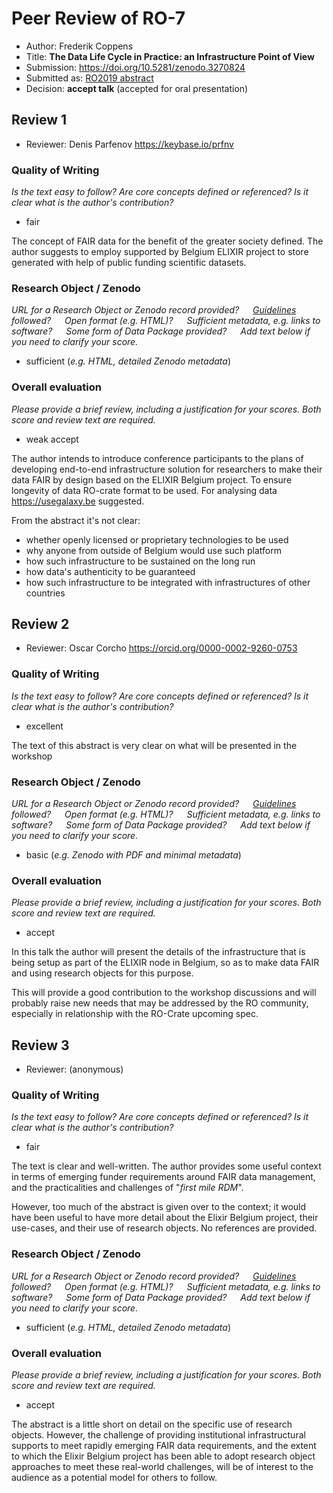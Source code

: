 # Peer Review of RO-7

* Author: Frederik Coppens
* Title: **The Data Life Cycle in Practice: an Infrastructure Point of View**
* Submission: <https://doi.org/10.5281/zenodo.3270824>
* Submitted as: [RO2019 abstract](https://researchobject.github.io/ro2019/cfp)
* Decision:	**accept talk** (accepted for oral presentation)


## Review 1

* Reviewer: Denis Parfenov <https://keybase.io/prfnv>

### Quality of Writing
_Is the text easy to follow? Are core concepts defined or referenced? 
Is it clear what is the author's contribution?_

* fair

The concept of FAIR data for the benefit of the greater society defined. The author suggests to employ supported by Belgium ELIXIR project to store generated with help of public funding scientific datasets.

### Research Object / Zenodo

_URL for a Research Object or Zenodo record provided?
   [Guidelines](http://researchobject.org/ro2019/submitting) followed?
   Open format (e.g. HTML)?
   Sufficient metadata, e.g. links to software?
   Some form of Data Package provided?
   Add text below if you need to clarify your score._

* sufficient (_e.g. HTML, detailed Zenodo metadata_)

### Overall evaluation
_Please provide a brief review, including a justification for your scores. 
Both score and  review text are required._


* weak accept

The author intends to introduce conference participants to the plans of developing end-to-end infrastructure solution for researchers to make their data FAIR by design based on the ELIXIR Belgium project. To ensure longevity of data RO-crate format to be used. For analysing data https://usegalaxy.be suggested.

From the abstract it's not clear:
* whether openly licensed or proprietary technologies to be used
* why anyone from outside of Belgium would use such platform
* how such infrastructure to be sustained on the long run
* how data's authenticity to be guaranteed
* how such infrastructure to be integrated with infrastructures of other countries


## Review 2

* Reviewer: Oscar Corcho <https://orcid.org/0000-0002-9260-0753>


### Quality of Writing
_Is the text easy to follow? Are core concepts defined or referenced? 
Is it clear what is the author's contribution?_

* excellent

The text of this abstract is very clear on what will be presented in the workshop

### Research Object / Zenodo

_URL for a Research Object or Zenodo record provided?
   [Guidelines](http://researchobject.org/ro2019/submitting) followed?
   Open format (e.g. HTML)?
   Sufficient metadata, e.g. links to software?
   Some form of Data Package provided?
   Add text below if you need to clarify your score._

* basic (_e.g. Zenodo with PDF and minimal metadata_)


### Overall evaluation
_Please provide a brief review, including a justification for your scores. 
Both score and  review text are required._

* accept

In this talk the author will present the details of the infrastructure that is being setup as part of the ELIXIR node in Belgium, so as to make data FAIR and using research objects for this purpose. 

This will provide a good contribution to the workshop discussions and will probably raise new needs that may be addressed by the RO community, especially in relationship with the RO-Crate upcoming spec.


## Review 3

* Reviewer: (anonymous)


### Quality of Writing
_Is the text easy to follow? Are core concepts defined or referenced? 
Is it clear what is the author's contribution?_

* fair

The text is clear and well-written. The author provides some useful context in terms of emerging funder requirements around FAIR data management, and the practicalities and challenges of "_first mile RDM_". 

However, too much of the abstract is given over to the context; it would have been useful to have more detail about the Elixir Belgium project, their use-cases, and their use of research objects. No references are provided.


### Research Object / Zenodo

_URL for a Research Object or Zenodo record provided?
   [Guidelines](http://researchobject.org/ro2019/submitting) followed?
   Open format (e.g. HTML)?
   Sufficient metadata, e.g. links to software?
   Some form of Data Package provided?
   Add text below if you need to clarify your score._

* sufficient (_e.g. HTML, detailed Zenodo metadata_)


### Overall evaluation
_Please provide a brief review, including a justification for your scores. 
Both score and  review text are required._

* accept

The abstract is a little short on detail on the specific use of research objects. However, the challenge of providing institutional infrastructural supports to meet rapidly emerging FAIR data requirements, and the extent to which the Elixir Belgium project has been able to adopt research object approaches to meet these real-world challenges, will be of interest to the audience as a potential model for others to follow.